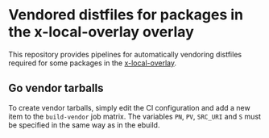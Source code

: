 # Vendored distfiles for packages in the x-local-overlay overlay

This repository provides pipelines for automatically vendoring distfiles required for some packages in the [x-local-overlay](1).

## Go vendor tarballs

To create vendor tarballs,
simply edit the CI configuration and add a new item to the ``build-vendor`` job matrix.
The variables ``PN``, ``PV``, ``SRC_URI`` and ``S`` must be specified in the same way as in the ebuild.

[1]: https://github.com/pasha132/x-local-overlay
